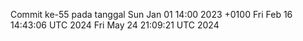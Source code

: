 Commit ke-55 pada tanggal Sun Jan 01 14:00 2023 +0100
Fri Feb 16 14:43:06 UTC 2024
Fri May 24 21:09:21 UTC 2024
